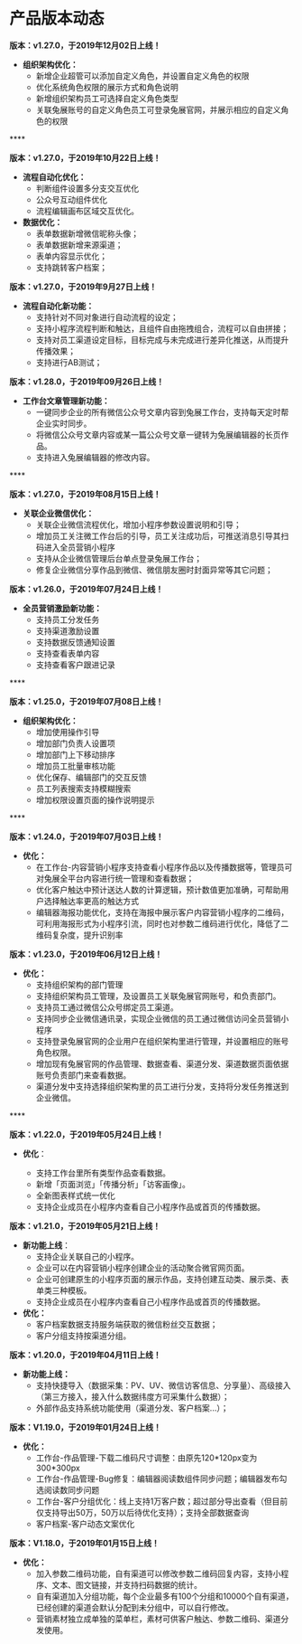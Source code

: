 # 产品版本动态

**版本：v1.27.0，于2019年12月02日上线！**

* **组织架构优化：**
  * 新增企业超管可以添加自定义角色，并设置自定义角色的权限 
  * 优化系统角色权限的展示方式和角色说明 
  * 新增组织架构员工可选择自定义角色类型
  *  关联兔展账号的自定义角色员工可登录兔展官网，并展示相应的自定义角色的权限

\*\*\*\*

**版本：v1.27.0，于2019年10月22日上线！**

* **流程自动化优化：**
  * 判断组件设置多分支交互优化
  * 公众号互动组件优化
  * 流程编辑画布区域交互优化。
* **数据优化：**
  * 表单数据新增微信昵称头像；
  * 表单数据新增来源渠道；
  * 表单内容显示优化；
  * 支持跳转客户档案；



**版本：v1.27.0，于2019年9月27日上线！**

* **流程自动化新功能：**
  * 支持针对不同对象进行自动流程的设定；
  * 支持小程序流程判断和触达，且组件自由拖拽组合，流程可以自由拼接；
  * 支持对员工渠道设定目标，目标完成与未完成进行差异化推送，从而提升传播效果；
  * 支持进行AB测试；



**版本：v1.28.0，于2019年09月26日上线！**

* **工作台文章管理新功能：**
  * 一键同步企业的所有微信公众号文章内容到兔展工作台，支持每天定时帮企业实时同步。 
  * 将微信公众号文章内容或某一篇公众号文章一键转为兔展编辑器的长页作品。
  * 支持进入兔展编辑器的修改内容。

\*\*\*\*

**版本：v1.27.0，于2019年08月15日上线！**

* **关联企业微信优化：**
  * 关联企业微信流程优化，增加小程序参数设置说明和引导；
  * 增加员工关注微工作台后的引导，员工关注成功后，可推送消息引导其扫码进入全员营销小程序
  * 支持从企业微信管理后台单点登录兔展工作台；
  * 修复企业微信分享作品到微信、微信朋友圈时封面异常等其它问题；



**版本：v1.26.0，于2019年07月24日上线！**

* **全员营销激励新功能：**
  * 支持员工分发任务
  * 支持渠道激励设置
  * 支持数据反馈通知设置
  * 支持查看表单内容
  * 支持查看客户跟进记录

\*\*\*\*

**版本：v1.25.0，于2019年07月08日上线！**

* **组织架构优化：**
  * 增加使用操作引导 
  * 增加部门负责人设置项 
  * 增加部门上下移动排序
  * 增加员工批量审核功能
  * 优化保存、编辑部门的交互反馈
  * 员工列表搜索支持模糊搜索
  * 增加权限设置页面的操作说明提示

\*\*\*\*

**版本：v1.24.0，于2019年07月03日上线！**

* **优化：**
  * 在工作台-内容营销小程序支持查看小程序作品以及传播数据等，管理员可对兔展全平台内容进行统一管理和查看数据；
  * 优化客户触达中预计送达人数的计算逻辑，预计数值更加准确，可帮助用户选择触达率更高的触达方式
  * 编辑器海报功能优化，支持在海报中展示客户内容营销小程序的二维码，可利用海报形式为小程序引流，同时也对参数二维码进行优化，降低了二维码复杂度，提升识别率



**版本：v1.23.0，于2019年06月12日上线！**

* **优化：**
  * 支持组织架构的部门管理
  * 支持组织架构员工管理，及设置员工关联兔展官网账号，和负责部门。
  * 支持员工通过微信公众号绑定员工渠道。
  * 支持同步企业微信通讯录，实现企业微信的员工通过微信访问全员营销小程序
  * 支持登录兔展官网的企业用户在组织架构里进行管理，并设置相应的账号角色权限。
  * 增加现有兔展官网的作品管理、数据查看、渠道分发、渠道数据页面依据账号负责部门来查看数据。
  * 渠道分发中支持选择组织架构里的员工进行分发，支持将分发任务推送到企业微信。

\*\*\*\*

**版本：v1.22.0，于2019年05月24日上线！**

* **优化**：

  * 支持工作台里所有类型作品查看数据。
  * 新增「页面浏览」「传播分析」「访客画像」。
  * 全新图表样式统一优化
  * 支持企业成员在小程序内查看自己小程序作品或首页的传播数据。

**版本：v1.21.0，于2019年05月21日上线！**

* **新功能上线**：
  * 支持企业关联自己的小程序。
  * 企业可以在内容营销小程序创建企业的活动聚合微官网页面。
  * 企业可创建原生的小程序页面的展示作品，支持创建互动类、展示类、表单类三种模板。
  * 支持企业成员在小程序内查看自己小程序作品或首页的传播数据。
* **优化：**
  * 客户档案数据支持服务端获取的微信粉丝交互数据；
  * 客户分组支持按渠道分组。



**版本：v1.20.0，于2019年04月11日上线！**

* **新功能上线：**
  * 支持快捷导入（数据采集：PV、UV、微信访客信息、分享量）、高级接入（第三方接入，接入什么数据纬度方可采集什么数据）；
  * 外部作品支持系统功能使用（渠道分发、客户档案...）；



**版本：V1.19.0，于2019年01月24日上线！**

* **优化：**
  * 工作台-作品管理-下载二维码尺寸调整：由原先120\*120px变为300\*300px
  * 工作台-作品管理-Bug修复：编辑器阅读数组件同步问题；编辑器发布勾选阅读数同步问题
  * 工作台-客户分组优化：线上支持1万客户数；超过部分导出查看（但目前仅支持导出50万，50万以后待优化支持）；支持全部数据查询
  * 客户档案-客户动态文案优化



**版本：V1.18.0，于2019年01月15日上线！**

* **优化：**
  * 加入参数二维码功能，自有渠道可以修改参数二维码回复内容，支持小程序、文本、图文链接，并支持扫码数据的统计。
  * 自有渠道加入分组功能，每个企业最多有100个分组和10000个自有渠道，已经创建的渠道会默认分配到未分组中，可以自行修改。
  * 营销素材独立成单独的菜单栏，素材可供客户触达、参数二维码、渠道分发使用。

